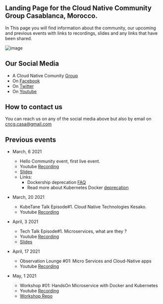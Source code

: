  ## Landing Page for the Cloud Native Community Group Casablanca, Morocco.
 In This page you will find information about the community, our upcoming and previous events with links to recordings, slides and any links that have been shared. 
 
![image](https://user-images.githubusercontent.com/80206934/110248694-b2efee80-7f72-11eb-9c45-d18f3cbd365d.png)

 ## Our Social Media 
- A Cloud Native Comunity [Group](https://community.cncf.io/casablanca/) 
- On [Facebook](https://www.facebook.com/cncg.casa)
- On [Twitter](https://twitter.com/cncg_casa)
- On [Youtube](https://bit.ly/cncgcasa)

## How to contact us
You can reach us on any of the social media above but also by email on cncg.casa@gmail.com

## Previous events

- March, 6 2021
  - Hello Community event, first live event.
  - Youtube [Recording](https://www.youtube.com/watch?v=85DnV1WnIe4)
  - [Slides](https://docs.google.com/presentation/d/1JIG4zlNlvSaaIEBzqMU9AKiu69iSKzbBQMBrb3eg_lY/edit?usp=sharing)
  - Links:
    - Dockership deprecation [FAQ](https://kubernetes.io/blog/2020/12/02/dockershim-faq/)
    - Read more about Kubernetes Docker [deprecation](https://towardsdatascience.com/kubernetes-is-deprecating-docker-in-the-upcoming-release-2a03d607934a)

- March, 20 2021
  - KubeTane Talk Episode#1. Cloud Native Technologies Kesako.
  - Youtube [Recording](https://www.youtube.com/watch?v=rORSwRil9aw&t=520s)

- April, 3 2021
  - Tech Talk Episode#1. Microservices, what are they ?
  - Youtube [Recording](https://www.youtube.com/watch?v=vIygiVz-2tU)
  - [Slides](https://docs.google.com/presentation/d/1Y3wRyoa0MYC8_zj5S_XFd2qef3rWXAd5CPjXRCdF6nw/edit?usp=sharing)

- April, 17 2021
  - Observation Lounge #01: Micro Services and Cloud-Native apps
  - Youtube [Recording](https://www.youtube.com/watch?v=GEo6X9JzULU)

- May, 1 2021
  - Workshop #01: HandsOn Microservice with Docker and Kubernetes
  - Youtube [Recording](https://www.youtube.com/watch?v=-FT7QOCzh_U)
  - [Workshop Repo](https://github.com/cncg-casa/cncg-workshop-01)
